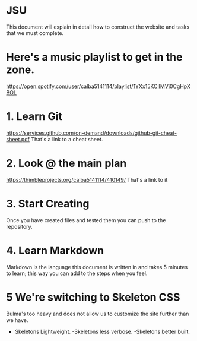 # JSU
This document will explain in detail how to construct the website and tasks that we must complete.
# Here's a music playlist to get in the zone.
https://open.spotify.com/user/calba5141114/playlist/1YXx15KClIMVi0CgHpXBOL

# 1. Learn Git
https://services.github.com/on-demand/downloads/github-git-cheat-sheet.pdf
That's a link to a cheat sheet.

# 2. Look @ the main plan
https://thimbleprojects.org/calba5141114/410149/
That's a link to it

# 3. Start Creating
Once you have created files and tested them you can push to the repository.

# 4. Learn Markdown
Markdown is the language this document is written in and takes 5 minutes to learn; this way you can add to the steps when you feel.
# 5 We're switching to Skeleton CSS
Bulma's too heavy and does not allow us to customize the site further than we have.
- Skeletons Lightweight.
-Skeletons less verbose.
-Skeletons better built.

